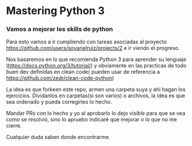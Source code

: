 # Mastering Python 3

### Vamos a mejorar los skills de python

Para esto vamos a ir cumpliendo con tareas asociadas al proyecto https://github.com/users/soyarielruiz/projects/2 e ir viendo el progreso.

Nos basaremos en lo que recomienda Python 3 para aprender su lenguaje
(https://docs.python.org/3/tutorial/) y obviamente en las practicas de todo buen dev definidas en clean code( pueden usar de referencia a https://github.com/zedr/clean-code-python)

La idea es que forkeen este repo, armen una carpeta suya y ahi hagan los ejercicios. Dividanlos en carpetas(si son varios) o archivos, la idea es que sea ordenado y pueda corregirles lo hecho.

Mandar PRs con lo hecho y yo al aprobarlo lo dejo visible para que se vea como se resolvió, sino lo apruebo indicaré que mejorar o lo que no me cierre.

Cualquier duda saben donde encontrarme.
